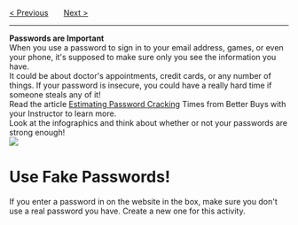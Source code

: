 <a href="/v3/Optional-Challenges/Creating-a-Story.md">&lt; Previous</a>
&nbsp;&nbsp;&nbsp;&nbsp;&nbsp;
<a href="/v3/Optional-Challenges/Password-Protection.md">Next &gt;</a>
<hr>
<b>Passwords are Important</b>
<br>
When you use a password to sign in to your email address, games, or even your phone, it's supposed to make sure only you see the information you have.
<br>
It could be about doctor's appointments, credit cards, or any number of things. If your password is insecure, you could have a really hard time if someone steals any of it!
<br>
Read the article <a href="http://www.betterbuys.com/estimating-password-cracking-times/">Estimating Password Cracking</a> Times from Better Buys with your Instructor to learn more.
<br>
Look at the infographics and think about whether or not your passwords are strong enough!
<br>
<img src="https://user-images.githubusercontent.com/97191004/192302786-ec5dd2a5-05a8-4629-8c74-021a7cf8680b.jpeg">
<h1>Use Fake Passwords!</h1>
If you enter a password in on the website in the box, make sure you don't use a real password you have. Create a new one for this activity.
